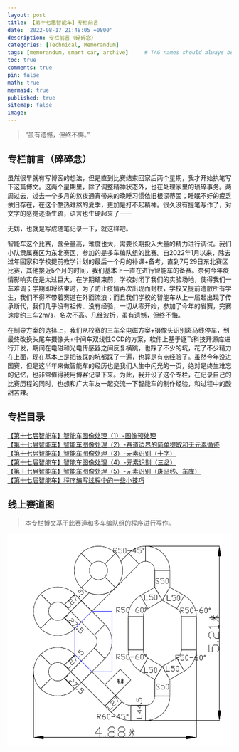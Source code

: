 ```yaml
---
layout: post
title: 【第十七届智能车】专栏前言
date: '2022-08-17 21:48:05 +0800'
description: 专栏前言（碎碎念）
categories: [Technical, Memorandum]
tags: [memorandum, smart car, archive]     # TAG names should always be lowercase
toc: true
comments: true
pin: false
math: true
mermaid: true
published: true
sitemap: false
image: 
---
```

> “虽有遗憾，但终不悔。”  

## 专栏前言（碎碎念）
​		虽然很早就有写博客的想法，但是直到比赛结束回家后两个星期，我才开始执笔写下这篇博文。这两个星期里，除了调整精神状态外，也在处理家里的琐碎事务。两周过去，过去一个多月的熬夜通宵带来的晚睡习惯依旧根深蒂固；睡眠不好的疲乏依旧存在，在这个酷热难熬的夏季，更加是打不起精神。很久没有提笔写作了，对文字的感觉逐渐生疏，语言也生硬起来了——

无妨，也就是写成随笔记录一下，就这样吧。

​		智能车这个比赛，含金量高，难度也大，需要长期投入大量的精力进行调试。我们小队隶属赛区为东北赛区，参加的是多车编队组的比赛。自2022年1月以来，除去过年回家和学校提前教学计划的最后一个月的补课+备考，直到7月29日东北赛区比赛，其他接近5个月的时间，我们基本上一直在进行智能车的备赛。奈何今年疫情影响实在是太过巨大，在学期结束前，学校封闭了我们的实验场地，使得我们一车难调；学期即将结束时，为了防止疫情再次出现而封校，学校又提前遣散所有学生，我们不得不带着赛道在外面流浪；而且我们学校的智能车从上一届起出现了传承断代，我们几乎没有祖传、没有经验，一切从零开始，参加了今年的省赛，完赛速度约三车2m/s，名次不高。几经波折，虽有遗憾，但终不悔。

​		在制导方案的选择上，我们从校赛的三车全电磁方案+摄像头识别斑马线停车，到最终改换头尾车摄像头+中间车双线性CCD的方案，软件上基于逐飞科技开源库进行开发，期间在电磁和光电传感器之间反复横跳，也踩了不少的坑，花了不少精力在上面，现在基本上是把该踩的坑都踩了一遍，也算是有点经验了。虽然今年没进国赛，但是这半年来做智能车的经历也是我们人生中闪光的一页，绝对是终生难忘的记忆，也非常值得我用博客记录下来。为此，我开设了这个专栏，在记录自己的比赛历程的同时，也想和广大车友一起交流一下智能车的制作经验，和过程中的酸甜苦辣。

## 专栏目录
[【第十七届智能车】智能车图像处理（1）-图像预处理](../Smart_Car_1)  
[【第十七届智能车】智能车图像处理（2）-赛道边界的简单提取和无元素循迹](../Smart_Car_2)  
[【第十七届智能车】智能车图像处理（3）-元素识别（十字）](../Smart_Car_3)  
[【第十七届智能车】智能车图像处理（4）-元素识别（三岔）](../Smart_Car_4)  
[【第十七届智能车】智能车图像处理（5）-元素识别（斑马线、车库）](../Smart_Car_5)  
[【第十七届智能车】程序编写过程中的一些小技巧](../Smart_Car_Tricks)  

## 线上赛道图

> 本专栏博文基于此赛道和多车编队组的程序进行写作。

![在这里插入图片描述](https://raw.githubusercontent.com/fgfgfdg8/ImageStage/main/img/202508171045328.png)

